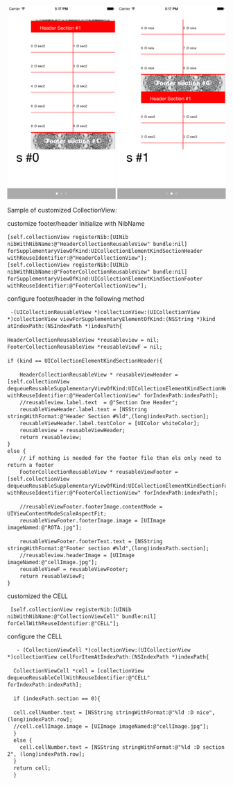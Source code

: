 <img src="./images/iOS Simulator Screen Shot Jul 16, 2015, 5.17.13 PM.png" width = 250>
<img src="./images/iOS Simulator Screen Shot Jul 16, 2015, 5.17.23 PM.png" width = 250>



Sample of customized CollectionView: 

customize footer/header
  Initialize with NibName

    [self.collectionView registerNib:[UINib nibWithNibName:@"HeaderCollectionReusableView" bundle:nil] forSupplementaryViewOfKind:UICollectionElementKindSectionHeader  withReuseIdentifier:@"HeaderCollectionView"];
    [self.collectionView registerNib:[UINib nibWithNibName:@"FooterCollectionReusableView" bundle:nil] forSupplementaryViewOfKind:UICollectionElementKindSectionFooter withReuseIdentifier:@"FooterCollectionView"];


 configure footer/header in the following method
 
     -(UICollectionReusableView *)collectionView:(UICollectionView *)collectionView viewForSupplementaryElementOfKind:(NSString *)kind atIndexPath:(NSIndexPath *)indexPath{
    
    HeaderCollectionReusableView *reusableview = nil;
    FooterCollectionReusableView *reusableViewF = nil;

    if (kind == UICollectionElementKindSectionHeader){
        
        HeaderCollectionReusableView * reusableViewHeader = [self.collectionView dequeueReusableSupplementaryViewOfKind:UICollectionElementKindSectionHeader withReuseIdentifier:@"HeaderCollectionView" forIndexPath:indexPath];
        //reusableview.label.text  = @"Section One Header";
        reusableViewHeader.label.text = [NSString stringWithFormat:@"Header Section #%ld",(long)indexPath.section];
        reusableViewHeader.label.textColor = [UIColor whiteColor];
        reusableview = reusableViewHeader;
        return reusableview;
    }
    else {
        // if nothing is needed for the footer file than els only need to return a footer
        FooterCollectionReusableView * reusableViewFooter = [self.collectionView dequeueReusableSupplementaryViewOfKind:UICollectionElementKindSectionFooter withReuseIdentifier:@"FooterCollectionView" forIndexPath:indexPath];
        
        //reusableViewFooter.footerImage.contentMode = UIViewContentModeScaleAspectFit;
        reusableViewFooter.footerImage.image = [UIImage imageNamed:@"ROTA.jpg"];

        reusableViewFooter.footerText.text = [NSString stringWithFormat:@"Footer section #%ld",(long)indexPath.section];
        //reusableview.headerImage = [UIImage imageNamed:@"cellImage.jpg"];
        reusableViewF = reusableViewFooter;
        return reusableViewF;
    }
    
    
 customized the CELL  
 
     [self.collectionView registerNib:[UINib nibWithNibName:@"CollectionViewCell" bundle:nil] forCellWithReuseIdentifier:@"CELL"];
 configure the CELL
 
       - (CollectionViewCell *)collectionView:(UICollectionView *)collectionView cellForItemAtIndexPath:(NSIndexPath *)indexPath{

      CollectionViewCell *cell = [collectionView dequeueReusableCellWithReuseIdentifier:@"CELL" forIndexPath:indexPath];
    
      if (indexPath.section == 0){

      cell.cellNumber.text = [NSString stringWithFormat:@"%ld :D nice", (long)indexPath.row];
      //cell.cellImage.image = [UIImage imageNamed:@"cellImage.jpg"];
      }
      else {
        cell.cellNumber.text = [NSString stringWithFormat:@"%ld :D section 2", (long)indexPath.row];
      }
      return cell;
      }
